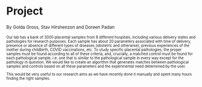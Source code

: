 # Project

<small>By Golda Gross, Stav Hirshenzon and Doreen Padan<small>


Our lab has a bank of 3000 placental samples from 8 different hospitals, including various delivery states and pathologies for research purposes. Each sample has about 20 parameters associated with time of delivery, presence or absence of different types of diseases (obstetric and otherwise), previous experiences of the mother during childbirth, COVID vaccinations, etc. To study specific placental pathologies, the proper samples must be found according to all of these criteria, and, crucially, a matched control must be found for each pathological sample, i.e. one that is similar to the pathological sample in every way except for the pathology in question. We would like to create an algorithm that generates matches between pathological samples and controls based on all these parameters and the experimental need determined by the user.

This would be very useful to our research aims as we have recently done it manually and spent many hours finding the right samples.
